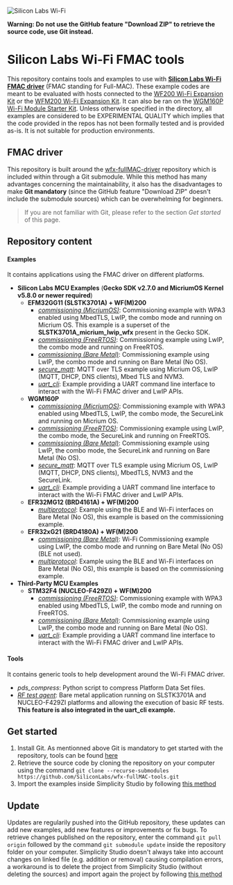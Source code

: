 ![Silicon Labs Wi-Fi](https://prnewswire2-a.akamaihd.net/p/1893751/sp/189375100/thumbnail/entry_id/1_bxpjsgr1/def_height/400/def_width/400/version/100011/type/1)

**Warning: Do not use the GitHub feature "Download ZIP" to retrieve the source code, use Git instead.**

# Silicon Labs Wi-Fi FMAC tools

This repository contains tools and examples to use with [**Silicon Labs Wi-Fi FMAC driver**](https://github.com/SiliconLabs/wfx-fullMAC-driver) (FMAC standing for Full-MAC).
These example codes are meant to be evaluated with hosts connected to the [WF200 Wi-Fi Expansion Kit](https://www.silabs.com/products/development-tools/wireless/wi-fi/wf200-expansion-kit) or
the [WFM200 Wi-Fi Expansion Kit](https://www.silabs.com/products/development-tools/wireless/wi-fi/wfm200-expansion-kit).
It can also be ran on the [WGM160P Wi-Fi Module Starter Kit](https://www.silabs.com/products/development-tools/wireless/wi-fi/wgm160p-wifi-module-starter-kit).
Unless otherwise specified in the directory, all examples are considered to be EXPERIMENTAL QUALITY which implies that the code provided in the repos has not been formally tested and is provided as-is. It is not suitable for production environments.

## FMAC driver

This repository is built around the [wfx-fullMAC-driver](https://github.com/SiliconLabs/wfx-fullMAC-driver) repository which is included within through a Git submodule.
While this method has many advantages concerning the maintainability, it also has the disadvantages to make **Git mandatory** (since the GitHub feature "Download ZIP" doesn't include the submodule sources)
which can be overwhelming for beginners.
  
> If you are not familiar with Git, please refer to the section _Get started_ of this page.

## Repository content

#### Examples

It contains applications using the FMAC driver on different platforms.

  * **Silicon Labs MCU Examples** (**Gecko SDK v2.7.0 and MicriumOS Kernel v5.8.0 or newer required**)
    * **EFM32GG11 (SLSTK3701A) + WF(M)200**
        * [*commissioning (MicriumOS)*](./Examples/SiliconLabs/commissioning/micrium_os/SLSTK3701A/README.md): Commissioning example with WPA3 enabled using MbedTLS, LwIP, the combo mode and running on Micrium OS. This example is a superset of the **SLSTK3701A_micrium_lwip_wfx** present in the Gecko SDK.
        * [*commissioning (FreeRTOS)*](./Examples/SiliconLabs/commissioning/freeRTOS/SLSTK3701A/README.md): Commissioning example using LwIP, the combo mode and running on FreeRTOS.
        * [*commissioning (Bare Metal)*](./Examples/SiliconLabs/commissioning/bare_metal/SLSTK3701A/README.md): Commissioning example using LwIP, the combo mode and running on Bare Metal (No OS).
        * [*secure_mqtt*](./Examples/SiliconLabs/secure_mqtt/README.md): MQTT over TLS example using Micrium OS, LwIP (MQTT, DHCP, DNS clients), Mbed TLS and NVM3.
        * [*uart_cli*](./Examples/SiliconLabs/uart_cli/README.md): Example providing a UART command line interface to interact with the Wi-Fi FMAC driver and LwIP APIs.
    * **WGM160P**
        * [*commissioning (MicriumOS)*](./Examples/SiliconLabs/commissioning/micrium_os/WGM160P/README.md): Commissioning example with WPA3 enabled using MbedTLS, LwIP, the combo mode, the SecureLink and running on Micrium OS.  
        * [*commissioning (FreeRTOS)*](./Examples/SiliconLabs/commissioning/freeRTOS/WGM160P/README.md): Commissioning example using LwIP, the combo mode, the SecureLink and running on FreeRTOS.
        * [*commissioning (Bare Metal)*](./Examples/SiliconLabs/commissioning/bare_metal/WGM160P/README.md): Commissioning example using LwIP, the combo mode, the SecureLink and running on Bare Metal (No OS).
        * [*secure_mqtt*](./Examples/SiliconLabs/secure_mqtt/README.md): MQTT over TLS example using Micrium OS, LwIP (MQTT, DHCP, DNS clients), MbedTLS, NVM3 and the SecureLink.
        * [*uart_cli*](./Examples/SiliconLabs/uart_cli/README.md): Example providing a UART command line interface to interact with the Wi-Fi FMAC driver and LwIP APIs.
    * **EFR32MG12 (BRD4161A) + WF(M)200**
        * [*multiprotocol*](./Examples/SiliconLabs/multiprotocol/bare_metal/README.md): Example using the BLE and Wi-Fi interfaces on Bare Metal (No OS), this example is based on the commissioning example. 
    * **EFR32xG21 (BRD4180A) + WF(M)200**
        * [*commissioning (Bare Metal)*](./Examples/SiliconLabs/commissioning/bare_metal/EFR32xG21/README.md): Wi-Fi Commissioning example using LwIP, the combo mode and running on Bare Metal (No OS) (BLE not used).
        * [*multiprotocol*](./Examples/SiliconLabs/multiprotocol/bare_metal/README.md): Example using the BLE and Wi-Fi interfaces on Bare Metal (No OS), this example is based on the commissioning example.
  * **Third-Party MCU Examples**
    * **STM32F4 (NUCLEO-F429ZI) + WF(M)200**
        * [*commissioning (FreeRTOS)*](./Examples/STM32/commissioning/F429ZI_freertos/README.md): Commissioning example with WPA3 enabled using MbedTLS, LwIP, the combo mode and running on FreeRTOS.
        * [*commissioning (Bare Metal)*](./Examples/STM32/commissioning/F429ZI_bare_metal/README.md): Commissioning example using LwIP, the combo mode and running on Bare Metal (No OS).
        * [*uart_cli*](./Examples/STM32/uart_cli/README.md): Example providing a UART command line interface to interact with the Wi-Fi FMAC driver and LwIP APIs.

#### Tools

It contains generic tools to help development around the Wi-Fi FMAC driver.

  * *pds_compress*: Python script to compress Platform Data Set files.
  * [*RF test agent*](./Tools/RF_test_agent/README.md): Bare metal application running on SLSTK3701A and NUCLEO-F429ZI platforms and allowing the execution of basic RF tests. **This feature is also integrated in the uart_cli example.**

## Get started

1. Install Git. As mentionned above Git is mandatory to get started with the repository, tools can be found [here](https://git-scm.com/downloads)
2. Retrieve the source code by cloning the repository on your computer using the command `git clone --recurse-submodules https://github.com/SiliconLabs/wfx-fullMAC-tools.git`
3. Import the examples inside Simplicity Studio by following [this method](https://docs.silabs.com/wifi/wf200/content-source/getting-started/silabs/ssv4/gg11/wifi-commissioning-micriumos/getting-started#import-the-project)

## Update

Updates are regularily pushed into the GitHub repository, these updates can add new examples, add new features or improvements or fix bugs.
To retrieve changes published on the repository, enter the command `git pull origin` followed by the command `git submodule update` inside the repository folder on your computer.
Simplicity Studio doesn't always take into account changes on linked file (e.g. addition or removal) causing compilation errors, a workaround is to delete the project from Simplicity Studio (without deleting the sources)
and import again the project by following [this method](https://docs.silabs.com/wifi/wf200/content-source/getting-started/silabs/ssv4/gg11/wifi-commissioning-micriumos/getting-started#import-the-project)